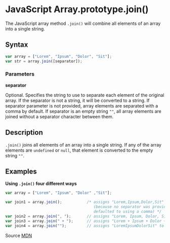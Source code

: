 # JavaScript Array.prototype.join()

The JavaScript array method `.join()` will combine all elements of an array into a single string.

## Syntax
```js
var array = ["Lorem", "Ipsum", "Dolor", "Sit"];
var str = array.join([separator]);
```
### Parameters

**separator**

  Optional. Specifies the string to use to separate each element of the original array. If the separator is not a
  string, it will be converted to a string. If separator parameter is not provided, array elements are separated
  with a comma by default. If separator is an empty string `""`, all array elements are joined without a separator
  character between them.

## Description

`.join()` joins all elements of an array into a single string. If any of the array elements are `undefined` or `null`,
that element is converted to the empty string `""`.


## Examples

**Using `.join()` four different ways**

```js
var array = ["Lorem", "Ipsum", "Dolor" ,"Sit"];

var join1 = array.join();           /* assigns "Lorem,Ipsum,Dolor,Sit" to join1 variable
                                       (because no separator was provided .join()
                                       defaulted to using a comma) */
var join2 = array.join(", ");       // assigns "Lorem, Ipsum, Dolor, Sit" to join2 variable
var join3 = array.join(" + ");      // assigns "Lorem + Ipsum + Dolor + Sit" to join3 variable
var join4 = array.join("");         // assigns "LoremIpsumDolorSit" to join4 variable

```


Source [MDN](https://developer.mozilla.org/en-US/docs/Web/JavaScript/Reference/Global_Objects/Array/join)
